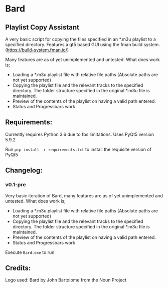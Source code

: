 # Bard 
## Playlist Copy Assistant

A very basic script for copying the files specified in an *.m3u playlist to a specified directory. Features a qt5 based GUI using the fman build system. (https://build-system.fman.io/)

Many features are as of yet unimplemented and untested. What does work is;

- Loading a *.m3u playlist file with relative file paths (Absolute paths are not yet supported)
- Copying the playlist file and the relevant tracks to the specified directory. The folder structure specified in the original *.m3u file is maintained.
- Preview of the contents of the playlist on having a valid path entered.
- Status and Progressbars work

## Requirements:
Currently requires Python 3.6 due to fbs limitations.
Uses PyQt5 version 5.9.2

Run `pip install -r requirements.txt` to install the requisite version of PyQt5

## Changelog:
### v0.1-pre

Very basic iteration of Bard, many features are as of yet unimplemented and untested. What does work is;

- Loading a *.m3u playlist file with relative file paths (Absolute paths are not yet supported)
- Copying the playlist file and the relevant tracks to the specified directory. The folder structure specified in the original *.m3u file is maintained.
- Preview of the contents of the playlist on having a valid path entered.
- Status and Progressbars work

Execute `Bard.exe` to run

## Credits: 
Logo used: Bard by John Bartolome from the Noun Project